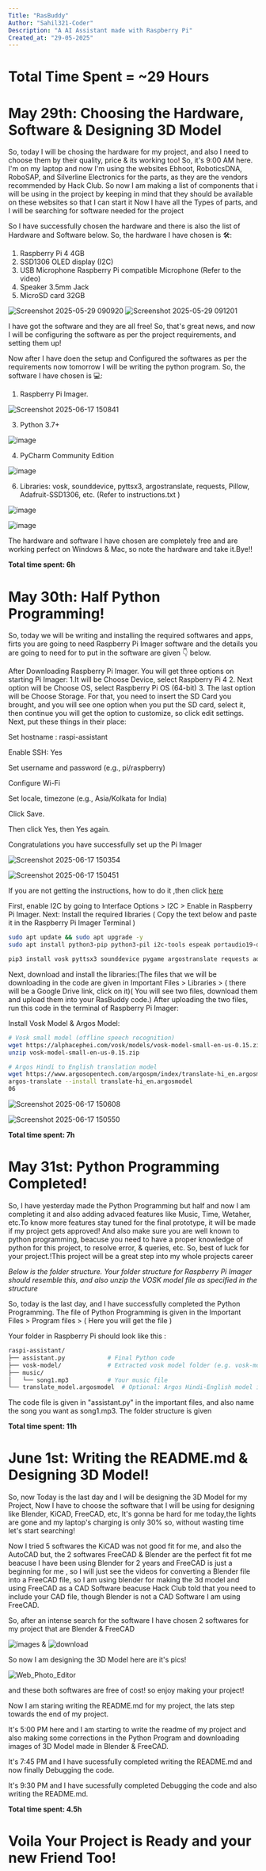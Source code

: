 ```yaml
---
Title: "RasBuddy"
Author: "Sahil321-Coder"
Description: "A AI Assistant made with Raspberry Pi"
Created_at: "29-05-2025"
---
```

# Total Time Spent = ~29 Hours

# May 29th: Choosing the Hardware, Software & Designing 3D Model


So, today I will be chosing the hardware for my project, and also I need to choose them by their quality, price & its working too! So, it's 9:00 AM here. I'm on my laptop and now I'm using the websites Ebhoot, RoboticsDNA, RoboSAP, and Silverline Electronics for the parts, as they are the vendors recommended by Hack Club. So now I am making a list of components that i will be using in the project by keeping in mind that they should be available on these websites so that I can start it Now I have all the Types of parts, and I will be searching for software needed for the project

So I have successfully chosen the hardware and there is also the list of Hardware and Software below.
So, the hardware I have chosen is 🛠️:
 1. Raspberry Pi 4 4GB
 2. SSD1306 OLED display (I2C)
 3. USB Microphone Raspberry Pi compatible Microphone (Refer to the video) 
 4. Speaker 3.5mm Jack
 5. MicroSD card 32GB

   ![Screenshot 2025-05-29 090920](https://github.com/user-attachments/assets/dbe9520b-719e-4b50-9476-25c67784cc9e)
   ![Screenshot 2025-05-29 091201](https://github.com/user-attachments/assets/a8cdb03f-1d8e-487b-b8e6-5aa9c7ed2e48)

I have got the software and they are all free! So, that's great news, and now I will be configuring the software as per the project requirements, and setting them up!

Now after I have doen the setup and Configured the softwares as per the requirements now tomorrow I will be writing the python program.
So, the software I have chosen is 💻:

 1. Raspberry Pi Imager.

![Screenshot 2025-06-17 150841](https://github.com/user-attachments/assets/e17b36ac-713b-42e5-993c-ee5e96134bf1)

 
 3. Python 3.7+

![image](https://github.com/user-attachments/assets/ad84a264-cf08-4589-9adb-76894905b943)


 4. PyCharm Community Edition

![image](https://github.com/user-attachments/assets/08a956b5-b86f-4704-9361-9171d5bfa715)

   
 6. Libraries: vosk, sounddevice, pyttsx3, argostranslate, requests, Pillow, Adafruit-SSD1306, etc.
     (Refer to instructions.txt )

![image](https://github.com/user-attachments/assets/a22aeefc-d90c-4331-8823-27c9c90ca5eb)


![image](https://github.com/user-attachments/assets/6b312600-d56f-4ce7-9ff7-576b62c82780)


The hardware and software I have chosen are completely free and are working perfect on Windows & Mac, so note the hardware and take it.Bye!!

**Total time spent: 6h**

# May 30th: Half Python Programming!

So, today we will be writing and installing the required softwares and apps, firts you are going to need Raspberry Pi Imager software and the details you are going to need for to put in the software are given 👇 below.


After Downloading Raspberry Pi Imager.
You will get three options on starting Pi Imager:
 1.It will be Choose Device, select Raspberry Pi 4
 2. Next option will be Choose OS, select Raspberry Pi OS (64-bit)
 3. The last option will be Choose Storage. For that, you need to insert the SD Card you brought, and you will see one option when you put the SD card, select it, then continue
   you will get the option to customize, so click edit settings. Next, put these things in their place:
   
 Set hostname : raspi-assistant
 
 Enable SSH: Yes
 
 Set username and password (e.g., pi/raspberry)
 
 Configure Wi-Fi 
 
 Set locale, timezone (e.g., Asia/Kolkata for India) 
 
 Click Save.
 
 Then click Yes, then Yes again.
 
Congratulations you have successfully set up the Pi Imager

![Screenshot 2025-06-17 150354](https://github.com/user-attachments/assets/6aeba2e9-5a0e-46f0-8670-768fa0f5f025)

![Screenshot 2025-06-17 150451](https://github.com/user-attachments/assets/89f4b6ba-354f-4cad-b8ee-2bc7c8a94c0e)



If you are not getting the instructions, how to do it ,then click [here](https://drive.google.com/file/d/1qQF-NHXBG2cuox9VjBYXK5pml_ZQaf1B/view?usp=sharing)

First, enable I2C by going to Interface Options > I2C > Enable in Raspberry Pi Imager.
Next: Install the required libraries ( Copy the text below and paste it in the Raspberry Pi Imager Terminal )

```bash
sudo apt update && sudo apt upgrade -y
sudo apt install python3-pip python3-pil i2c-tools espeak portaudio19-dev -y

pip3 install vosk pyttsx3 sounddevice pygame argostranslate requests adafruit-circuitpython-ssd1306
```

Next, download and install the libraries:(The files that we will be downloading in the code are given in Important Files > Libraries > ( there will be a Google Drive link, click on it)( You will see two files, download them and upload them into your RasBuddy code.) After uploading the two files, run this code in the terminal of Raspberry Pi Imager:

Install Vosk Model & Argos Model:
```bash
# Vosk small model (offline speech recognition)
wget https://alphacephei.com/vosk/models/vosk-model-small-en-us-0.15.zip
unzip vosk-model-small-en-us-0.15.zip

# Argos Hindi to English translation model
wget https://www.argosopentech.com/argospm/index/translate-hi_en.argosmodel
argos-translate --install translate-hi_en.argosmodel
06
```

![Screenshot 2025-06-17 150608](https://github.com/user-attachments/assets/d54fe157-622f-4631-80f3-224a463da592)


![Screenshot 2025-06-17 150550](https://github.com/user-attachments/assets/3d250fce-8e8d-4a2c-8722-e570d7c0cf84)


**Total time spent: 7h**

# May 31st: Python Programming Completed!

So, I have yesterday made the Python Programming but half and now I am completing it and also adding advaced features like Music, Time, Wetaher, etc.To know more features stay  tuned for the final prototype, it will be made if my project gets approved! And also make sure you are well known to python programming, beacuse you need to have a proper knowledge of python for this project, to resolve error, & queries, etc. So, best of luck for your project.!This project will be a great step into my whole projects career 

*Below is the folder structure. Your folder structure for Raspberry Pi Imager should resemble this, and also unzip the VOSK model file as specified in the structure*

So, today is the last day, and  I have successfully completed the Python Programming. The file of Python Programming is given in the Important Files > Program files > ( Here you will get the file ) 

Your folder in Raspberry Pi should look like this :
```bash
raspi-assistant/
├── assistant.py            # Final Python code
├── vosk-model/             # Extracted vosk model folder (e.g. vosk-model-small-en-us-0.15)
├── music/
│   └── song1.mp3           # Your music file
└── translate_model.argosmodel  # Optional: Argos Hindi-English model if offline

```
The code file is given in "assistant.py" in the important files, and also name the song you want as song1.mp3. The folder structure is given 

**Total time spent: 11h**

# June 1st: Writing the README.md & Designing 3D Model!

So, now Today is the last day and I will be designing the 3D Model for my Project, Now I have to choose the software that I will be using for designing like Blender, KiCAD, FreeCAD, etc, It's gonna be hard for me today,the lights are gone and my laptop's charging is only 30% so, without wasting time  let's start searching!

Now I tried 5 softwares the KiCAD was not good fit for me, and also the AutoCAD but, the 2 softwares FreeCAD & Blender are the perfect fit fot me beacuse I have been using Blender for 2 years and FreeCAD is just a beginning for me , so I will just see the videos for converting a Blender file into a FreeCAD file, so I am using blender for making the 3d model and using FreeCAD as a CAD Software beacuse Hack Club told that you need to include your CAD file, though Blender is not a CAD Software I am using FreeCAD.


So, after an intense search for the software I have chosen 2 softwares for  my project that are Blender & FreeCAD

![images](https://github.com/user-attachments/assets/0ae76cf4-5967-4503-8770-ea9912f327a6) &  ![download](https://github.com/user-attachments/assets/ad5630df-0911-49ba-b514-d9307ad97a46)

So now I am designing the 3D Model here are it's pics!

![Web_Photo_Editor](https://github.com/user-attachments/assets/675ffecb-1269-4aae-b113-db4bb5b49e6a)

and these both softwares are  free of cost! so enjoy making your project!

Now I am staring writing the README.md for my project, the lats step towards the end of my project.

It's 5:00 PM here and I am starting to write the readme of my project and also making some corrections in the Python Program and downloading images of 3D Model made in Blender & FreeCAD.

It's 7:45 PM and I have sucessfully completed writing the README.md and now finally Debugging the code.

It's 9:30 PM and I have sucessfully completed Debugging the code and also writing the README.md.

**Total time spent: 4.5h**

# Voila Your Project is Ready and your new Friend Too!


